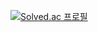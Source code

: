[![Solved.ac
프로필](http://mazassumnida.wtf/api/generate_badge?boj={ksh2000})](https://solved.ac/{ksh2000})
